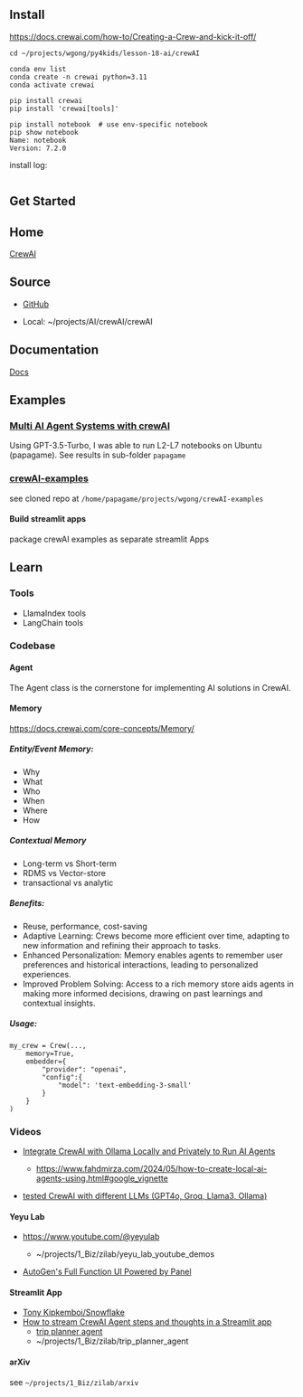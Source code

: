 
## Install
https://docs.crewai.com/how-to/Creating-a-Crew-and-kick-it-off/

```
cd ~/projects/wgong/py4kids/lesson-18-ai/crewAI

conda env list
conda create -n crewai python=3.11
conda activate crewai

pip install crewai
pip install 'crewai[tools]'

pip install notebook  # use env-specific notebook
pip show notebook
Name: notebook
Version: 7.2.0

```

install log:
```

```

## Get Started
## Home

[CrewAI](https://www.crewai.com/)

## Source
- [GitHub](https://github.com/joaomdmoura/crewai/)

- Local: ~/projects/AI/crewAI/crewAI

## Documentation

[Docs](https://docs.crewai.com/)

## Examples
### [Multi AI Agent Systems with crewAI](https://learn.deeplearning.ai/accomplishments/4b3aa14f-a48b-43f0-ab53-7c5e9de3ef0e)

Using GPT-3.5-Turbo, I was able to run L2-L7 notebooks on Ubuntu (papagame). See results in sub-folder `papagame`

### [crewAI-examples](https://github.com/joaomdmoura/crewAI-examples/tree/main)

see cloned repo at `/home/papagame/projects/wgong/crewAI-examples`

#### Build streamlit apps
package crewAI examples as separate streamlit Apps

## Learn

### Tools

- LlamaIndex tools
- LangChain tools

### Codebase

#### Agent
The Agent class is the cornerstone for implementing AI solutions in CrewAI.

#### Memory
https://docs.crewai.com/core-concepts/Memory/

##### Entity/Event Memory: 
- Why
- What
- Who
- When
- Where
- How

##### Contextual Memory
- Long-term vs Short-term
- RDMS vs Vector-store
- transactional vs analytic

##### Benefits:
- Reuse, performance, cost-saving
- Adaptive Learning: Crews become more efficient over time, adapting to new information and refining their approach to tasks.
- Enhanced Personalization: Memory enables agents to remember user preferences and historical interactions, leading to personalized experiences.
- Improved Problem Solving: Access to a rich memory store aids agents in making more informed decisions, drawing on past learnings and contextual insights.

##### Usage:
```
my_crew = Crew(..., 
    memory=True,
    embedder={
        "provider": "openai",
        "config":{
            "model": 'text-embedding-3-small'
        }
    }
)
```

### Videos


- [Integrate CrewAI with Ollama Locally and Privately to Run AI Agents](https://www.youtube.com/watch?v=_5_QHE3p8EA)
    - https://www.fahdmirza.com/2024/05/how-to-create-local-ai-agents-using.html#google_vignette
    

- [tested CrewAI with different LLMs (GPT4o, Groq, Llama3, Ollama)](https://youtu.be/3jFux2ICDF4?si=IGT4mhu_ohfDsso4)

#### Yeyu Lab
- https://www.youtube.com/@yeyulab
    - ~/projects/1_Biz/zilab/yeyu_lab_youtube_demos

- [AutoGen's Full Function UI Powered by Panel](https://yeyu.substack.com/p/autogens-full-function-ui-powered)

#### Streamlit App

- [Tony Kipkemboi/Snowflake](https://github.com/tonykipkemboi?tab=repositories)
- [How to stream CrewAI Agent steps and thoughts in a Streamlit app](https://youtu.be/nKG_kbQUDDE?si=Gl2aCOOFZdiRbOLG)
    - [trip planner agent](https://github.com/tonykipkemboi/trip_planner_agent)
    - ~/projects/1_Biz/zilab/trip_planner_agent


#### arXiv
see `~/projects/1_Biz/zilab/arxiv`
